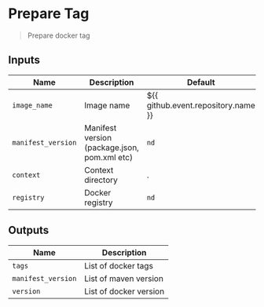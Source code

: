 
# Prepare Tag
> Prepare docker tag


## Inputs
| Name | Description | Default | Required | 
| ---- | ----------- | ------- | -------- |
| `image_name` | Image name | ${{ github.event.repository.name }} | `false` |
| `manifest_version` | Manifest version (package.json, pom.xml etc) | `nd` | `true` |
| `context` | Context directory | . | `false` |
| `registry` | Docker registry | `nd` | `true` |



## Outputs 
| Name | Description |
| ---- | ----------- |
| `tags` | List of docker tags |
| `manifest_version` | List of maven version |
| `version` | List of docker version |

        